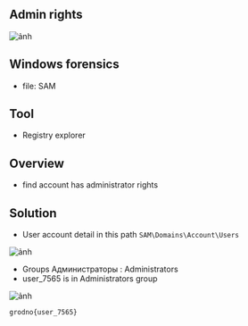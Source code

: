 ## Admin rights

![ảnh](https://github.com/LDV-SpaceK/CTF/Junior.Crypt.2024-CTF/assets/151914246/858b082a-c895-49f4-a9ee-27bd11b83efb)

## Windows forensics

* file: SAM

## Tool

* Registry explorer

## Overview

* find account has administrator rights

## Solution

* User account detail in this path `SAM\Domains\Account\Users`

![ảnh](https://github.com/LDV-SpaceK/Junior.Crypt.2024-CTF/assets/151914246/27b7d4c5-30c9-45f5-8871-a7261af27f73)

* Groups Администраторы : Administrators
* user_7565 is in Administrators group

![ảnh](https://github.com/LDV-SpaceK/Junior.Crypt.2024-CTF/assets/151914246/88296ec7-313b-4acd-b5e1-76c40b3f2cb5)

`grodno{user_7565}`
